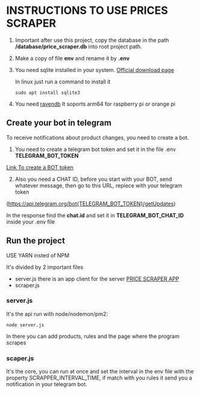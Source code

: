 # INSTRUCTIONS TO USE PRICES SCRAPER

1. Important after use this project, copy the database in the path **/database/price_scraper.db** into root project path.

2. Make a copy of file **env** and rename it by **.env**

3. You need sqlite installed in your system. [Official download page](https://www.sqlite.org/download.html)

    In linux just run a command to install it
    ```
    sudo apt install sqlite3
    ```
4. You need [ravendb](https://ravendb.net/download)
It soports arm64 for raspberry pi or orange pi


## Create your bot in telegram
To receive notifications about product changes, you need to create a bot.

1. You need to create a telegram bot token and set it in the file .env **TELEGRAM_BOT_TOKEN**

[Link To create a BOT token](https://github.com/yagop/node-telegram-bot-api/blob/master/doc/tutorials.md)

2. Also you need a CHAT ID, before you start with your BOT, send whatever message, then go to this URL, replece with your telegram token

(https://api.telegram.org/bot{TELEGRAM_BOT_TOKEN}/getUpdates)

In the response find the **chat.id** and set it in **TELEGRAM_BOT_CHAT_ID** inside your .env file

## Run the project

USE YARN insted of NPM

It's divided by 2 important files

- server.js there is an app client for the server [PRICE SCRAPER APP](https://github.com/irf87/price-scraper-app)
- scraper.js

### server.js

It's the api run with node/nodemon/pm2:

```
node server.js
```

In there you can add products, rules and the page where the program scrapes

### scaper.js

It's the core, you can run at once and set the interval in the env file with the property SCRAPPER_INTERVAL_TIME, if match with you rules it send you a notification in your telegram bot.